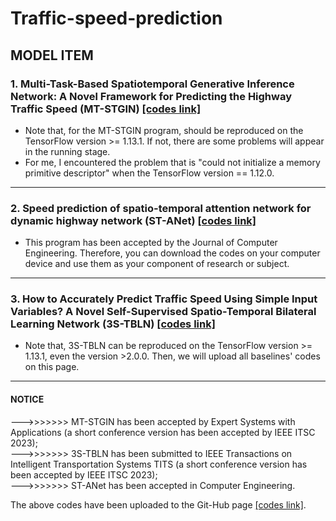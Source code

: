 # Traffic-speed-prediction

## MODEL ITEM
### 1. Multi-Task-Based Spatiotemporal Generative Inference Network: A Novel Framework for Predicting the Highway Traffic Speed (MT-STGIN) [[codes link]](https://github.com/zouguojian/Traffic-speed-prediction/tree/main/MT-STGIN)  
* Note that, for the MT-STGIN program, should be reproduced on the TensorFlow version >= 1.13.1. 
If not, there are some problems will appear in the running stage.
* For me, I encountered the problem that is "could not initialize a memory primitive descriptor"
 when the TensorFlow version == 1.12.0.
---

### 2. Speed prediction of spatio-temporal attention network for dynamic highway network (ST-ANet) [[codes link]](https://github.com/zouguojian/Traffic-speed-prediction/tree/main/ST-ANet)  
* This program has been accepted by the Journal of Computer Engineering. Therefore, you can download the codes on your
computer device and use them as your component of research or subject.
---

### 3. How to Accurately Predict Traffic Speed Using Simple Input Variables? A Novel Self-Supervised Spatio-Temporal Bilateral Learning Network (3S-TBLN) [[codes link]](https://github.com/zouguojian/Traffic-speed-prediction/tree/main/3S-TBLN)  
* Note that, 3S-TBLN can be reproduced on the TensorFlow version >= 1.13.1, even the version >2.0.0. Then, we will upload all baselines' codes on this page.  
---

#### NOTICE  
--->>>>>>> MT-STGIN has been accepted by Expert Systems with Applications (a short conference version has been accepted by IEEE ITSC 2023);  
--->>>>>>> 3S-TBLN has been submitted to IEEE Transactions on Intelligent Transportation Systems TITS (a short conference version has been accepted by IEEE ITSC 2023);   
--->>>>>>> ST-ANet has been accepted in Computer Engineering.

The above codes have been uploaded to the Git-Hub page [[codes link]](https://github.com/zouguojian/Traffic-speed-prediction).  
